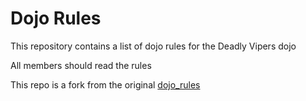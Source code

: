 Dojo Rules
==========

This repository contains a list of dojo rules for the Deadly Vipers dojo

All members should read the rules

This repo is a fork from the original [dojo_rules](https://github.com/deadlyvipers)

